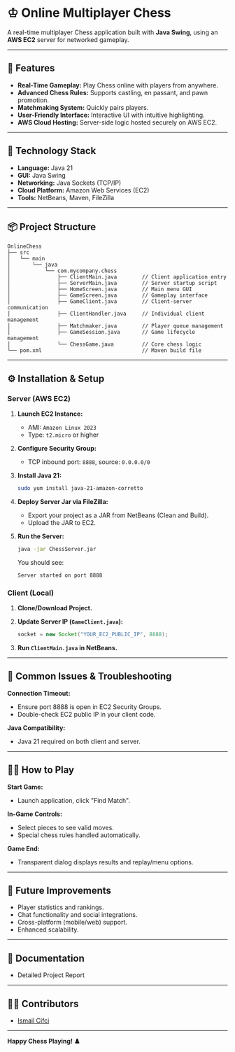 
# ♔ Online Multiplayer Chess

A real-time multiplayer Chess application built with **Java Swing**, using an **AWS EC2** server for networked gameplay.

---

## 🚀 Features

- **Real-Time Gameplay:** Play Chess online with players from anywhere.
- **Advanced Chess Rules:** Supports castling, en passant, and pawn promotion.
- **Matchmaking System:** Quickly pairs players.
- **User-Friendly Interface:** Interactive UI with intuitive highlighting.
- **AWS Cloud Hosting:** Server-side logic hosted securely on AWS EC2.

---

## 🎯 Technology Stack

- **Language:** Java 21
- **GUI:** Java Swing
- **Networking:** Java Sockets (TCP/IP)
- **Cloud Platform:** Amazon Web Services (EC2)
- **Tools:** NetBeans, Maven, FileZilla

---

## 📦 Project Structure

```
OnlineChess
├── src
│   └── main
│       └── java
│           └── com.mycompany.chess
│               ├── ClientMain.java        // Client application entry
│               ├── ServerMain.java        // Server startup script
│               ├── HomeScreen.java        // Main menu GUI
│               ├── GameScreen.java        // Gameplay interface
│               ├── GameClient.java        // Client-server communication
│               ├── ClientHandler.java     // Individual client management
│               ├── Matchmaker.java        // Player queue management
│               ├── GameSession.java       // Game lifecycle management
│               └── ChessGame.java         // Core chess logic
└── pom.xml                                // Maven build file
```

---

## ⚙️ Installation & Setup

### Server (AWS EC2)

1. **Launch EC2 Instance:**
   - AMI: `Amazon Linux 2023`
   - Type: `t2.micro` or higher

2. **Configure Security Group:**
   - TCP inbound port: `8888`, source: `0.0.0.0/0`

3. **Install Java 21:**
   ```bash
   sudo yum install java-21-amazon-corretto
   ```

4. **Deploy Server Jar via FileZilla:**
   - Export your project as a JAR from NetBeans (Clean and Build).
   - Upload the JAR to EC2.

5. **Run the Server:**
   ```bash
   java -jar ChessServer.jar
   ```
   You should see:
   ```
   Server started on port 8888
   ```

### Client (Local)

1. **Clone/Download Project.**

2. **Update Server IP (`GameClient.java`):**
   ```java
   socket = new Socket("YOUR_EC2_PUBLIC_IP", 8888);
   ```

3. **Run `ClientMain.java` in NetBeans.**

---

## 🚨 Common Issues & Troubleshooting

**Connection Timeout:**
- Ensure port 8888 is open in EC2 Security Groups.
- Double-check EC2 public IP in your client code.

**Java Compatibility:**
- Java 21 required on both client and server.

---

## 🧑‍💻 How to Play

**Start Game:**
- Launch application, click "Find Match".

**In-Game Controls:**
- Select pieces to see valid moves.
- Special chess rules handled automatically.

**Game End:**
- Transparent dialog displays results and replay/menu options.

---

## 🔮 Future Improvements

- Player statistics and rankings.
- Chat functionality and social integrations.
- Cross-platform (mobile/web) support.
- Enhanced scalability.

---

## 📄 Documentation

- Detailed Project Report

---

## 👨‍💻 Contributors

- [Ismail Cifci](mailto:ismail.cifci@stu.fsm.edu.tr)

---

**Happy Chess Playing! ♟️**
